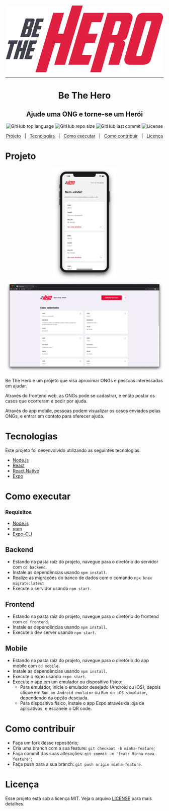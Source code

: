 <p align="center">
  <img src="./.github/logo.svg" />
</p>

---

<h1 align="center">
Be The Hero
</h1>

<h2 align="center">
  Ajude uma ONG e torne-se um Herói
</h2>

<p align="center">
  <img alt="GitHub top language" src="https://img.shields.io/github/languages/top/SkyLkr/be-the-hero">
  <img alt="GitHub repo size" src="https://img.shields.io/github/repo-size/SkyLkr/be-the-hero">
  <img alt="GitHub last commit" src="https://img.shields.io/github/last-commit/SkyLkr/be-the-hero">
  <img alt="License" src="https://img.shields.io/github/license/SkyLkr/be-the-hero">
</p>

<p align="center">
  <a href="#projeto">Projeto</a>
  &nbsp;&nbsp;|&nbsp;&nbsp;
  <a href="#tecnologias">Tecnologias</a>
  &nbsp;&nbsp;|&nbsp;&nbsp;
  <a href="#como-executar">Como executar</a>
  &nbsp;&nbsp;|&nbsp;&nbsp;
  <a href="#como-contribuir">Como contribuir</a>
  &nbsp;&nbsp;|&nbsp;&nbsp;
  <a href="#licença">Licença</a>
</p>

# Projeto

<p align="center">
  <img width="200" src="./.github/mobile-screenshot.png" />
  <img width="600" src="./.github/frontend-screenshot.png" />
</p>

Be The Hero é um projeto que visa aproximar ONGs e pessoas interessadas em ajudar.

Através do frontend web, as ONGs pode se cadastrar, e então postar os casos que ocorreram e pedir por ajuda.

Através do app mobile, pessoas podem visualizar os casos enviados pelas ONGs, e entrar em contato para oferecer ajuda.

# Tecnologias

Este projeto foi desenvolvido utilizando as seguintes tecnologias:

- [Node.js](https://nodejs.org/)
- [React](https://reactjs.org)
- [React Native](https://reactnative.dev)
- [Expo](https://expo.io)

# Como executar

### Requisitos

- [Node.js](https://nodejs.org/)
- [npm](https://npmjs.com/)
- [Expo-CLI](https://expo.io)

## Backend

- Estando na pasta raíz do projeto, navegue para o diretório do servidor com `cd backend`.
- Instale as dependências usando `npm install`.
- Realize as migrações do banco de dados com o comando `npx knex migrate:latest`
- Execute o servidor usando `npm start`.

## Frontend

- Estando na pasta raíz do projeto, navegue para o diretório do frontend com `cd frontend`.
- Instale as dependências usando `npm install`.
- Execute o dev server usando `npm start`.

## Mobile

- Estando na pasta raíz do projeto, navegue para o diretório do app mobile com `cd mobile`.
- Instale as dependências usando `npm install`.
- Execute o expo usando `expo start`.
- Execute o app em um emulador ou dispositivo físico:
  - Para emulador, inicie o emulador desejado (Android ou iOS), depois clique em `Run on Android emulator` ou `Run on iOS simulator`, dependendo da opção desejada.
  - Para dispositivo físico, instale o app Expo através da loja de aplicativos, e escaneie o QR code.

# Como contribuir

- Faça um fork desse repositório;
- Cria uma branch com a sua feature: `git checkout -b minha-feature`;
- Faça commit das suas alterações: `git commit -m 'feat: Minha nova feature'`;
- Faça push para a sua branch: `git push origin minha-feature`.

# Licença

Esse projeto está sob a licença MIT. Veja o arquivo [LICENSE](LICENSE) para mais detalhes.
